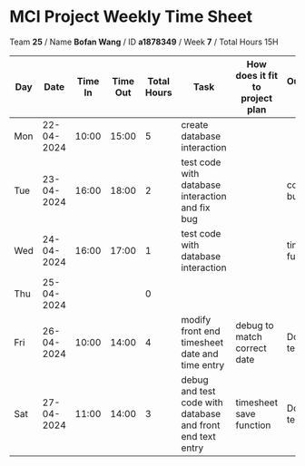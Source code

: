 # MCI Project Weekly Time Sheet

Team **25** / Name **Bofan Wang** / ID **a1878349** / Week **7** / Total Hours 15H

| Day | Date       | Time In | Time Out | Total Hours | Task | How does it fit to project plan | Outcome/Next action |
| --- | ---------- | ------- | -------- | ----------- | ---- | ------------------------------- | ------------------- |
| Mon | 22-04-2024 |  10:00       |  15:00        | 5          | create database interaction | | | continue development
| Tue | 23-04-2024 |  16:00     |     18:00     | 2           | test code with database interaction and fix bug | | continue to fix bug|
| Wed | 24-04-2024 | 16:00   | 17:00    | 1           | test code with database interaction | | timesheet save function | fix bug on user entry side
| Thu | 25-04-2024 |         |          | 0           | | | |
| Fri | 26-04-2024 | 10:00   | 14:00    | 4           | modify front end timesheet date and time entry | debug to match correct date| Done and tested
| Sat | 27-04-2024 | 11:00   | 14:00    | 3          | debug and test code with database and front end text entry | timesheet save function| Done and tested

